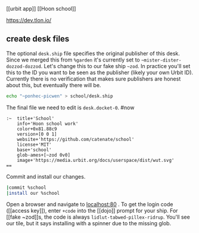 [[urbit app]] [[Hoon school]]

https://dev.tlon.io/

## create desk files

The optional `desk.ship` file specifies the original publisher of this desk. Since we merged this from `%garden` it's currently set to `~mister-dister-dozzod-dozzod`. Let's change this to our fake ship `~zod`. In practice you'll set this to the ID you want to be seen as the publisher (likely your own Urbit ID). Currently there is no verification that makes sure publishers are honest about this, but eventually there will be.

```bash
echo "~ponhec-picwen" > school/desk.ship
```

The final file we need to edit is `desk.docket-0`.  #now

```hoon
:~  title+'School'
    info+'Hoon school work'
    color+0x81.88c9
    version+[0 0 1]
    website+'https://github.com/catenate/school'
    license+'MIT'
    base+'school'
    glob-ames+[~zod 0v0]
    image+'https://media.urbit.org/docs/userspace/dist/wut.svg'
==
```

Commit and install our changes.

```bash
|commit %school
|install our %school
```

Open a browser and navigate to [localhost:80](http://localhost:80) .  To get the login code ([[access key]]), enter `+code` into the [[dojo]] prompt for your ship.  For [[fake ~zod]]s, the code is always `lidlut-tabwed-pillex-ridrup`.  You'll see our tile, but it says installing with a spinner due to the missing glob.

